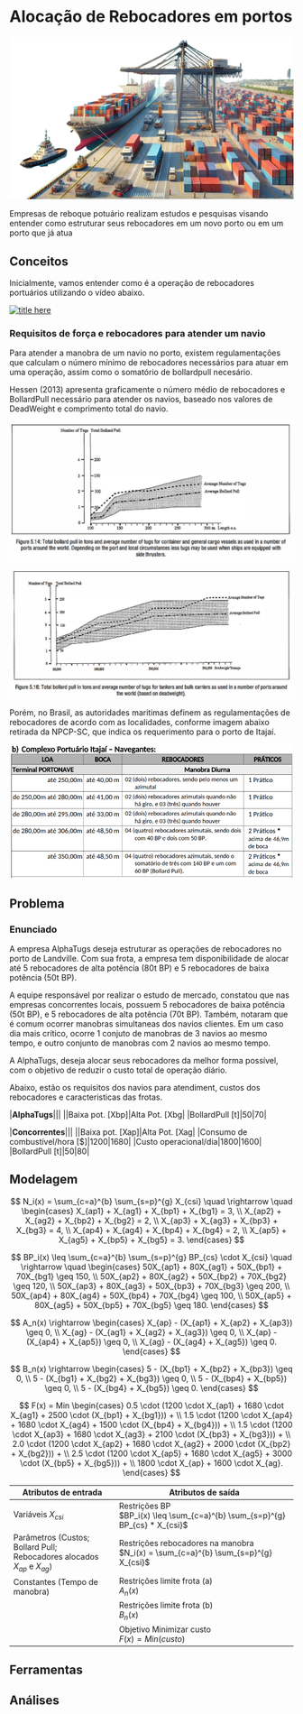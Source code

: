 # Alocação de Rebocadores em portos

![Port](images/Port.png)

Empresas de reboque potuário realizam estudos e pesquisas visando entender como estruturar seus rebocadores em um novo porto ou em um porto que já atua

## Conceitos
Inicialmente, vamos entender como é  a operação de rebocadores portuários utilizando o vídeo abaixo.

[![title here](https://img.youtube.com/vi/9vzHKRu-wAk/0.jpg)](https://www.youtube.com/watch?v=9vzHKRu-wAk)

### Requisitos de força e rebocadores para atender um navio

Para atender a manobra de um navio no porto, existem regulamentações que calculam o número mínimo de rebocadores necessários para atuar em uma operação, assim como o somatório de bollardpull necesário.

Hessen (2013) apresenta graficamente o número médio de rebocadores e BollardPull necessário para atender os navios, baseado nos valores de DeadWeight e comprimento total do navio.

![BollardPull_vs_Length](images/BP_length.png)

![BollardPull_vs_DeadWeight](images/BP_dw.png)

Porém, no Brasil, as autoridades maritimas definem as regulamentações de rebocadores de acordo com as localidades, conforme imagem abaixo retirada da NPCP-SC, que indica os requerimento para o porto de Itajaí.

![NPCPSC](images/NPCPSC.png)


## Problema

### Enunciado

A empresa AlphaTugs deseja estruturar as operações de rebocadores no porto de Landville. Com sua frota, a empresa tem disponibilidade de alocar até 5 rebocadores de alta potência (80t BP) e 5 rebocadores de baixa potência (50t BP).

A equipe responsável por realizar o estudo de mercado, constatou que nas empresas concorrentes locais, possuem 5 rebocadores de baixa potência (50t BP), e 5 rebocadores de alta potência (70t BP). Também, notaram que é comum ocorrer manobras simultaneas dos navios clientes. Em um caso dia mais crítico, ocorre 1 conjuto de manobras de 3 navios ao mesmo tempo, e outro conjunto de manobras com 2 navios ao mesmo tempo.

A AlphaTugs, deseja alocar seus rebocadores da melhor forma possível, com o objetivo de reduzir o custo total de operação diário.

Abaixo, estão os requisitos dos navios para atendiment, custos dos rebocadores e caracteristicas das frotas.

|**AlphaTugs**|||
||Baixa pot. [Xbp]|Alta Pot. [Xbg|
|BollardPull [t]|50|70|

|**Concorrentes**|||
||Baixa pot. [Xap]|Alta Pot. [Xag|
|Consumo de combustível/hora [$]|1200|1680|
|Custo operacional/dia|1800|1600|
|BollardPull [t]|50|80|



## Modelagem

$$
N_i(x) = \sum_{c=a}^{b} \sum_{s=p}^{g} X_{csi} \quad \rightarrow \quad
\begin{cases} 
X_{ap1} + X_{ag1} + X_{bp1} + X_{bg1} = 3, \\
X_{ap2} + X_{ag2} + X_{bp2} + X_{bg2} = 2, \\
X_{ap3} + X_{ag3} + X_{bp3} + X_{bg3} = 4, \\
X_{ap4} + X_{ag4} + X_{bp4} + X_{bg4} = 2, \\
X_{ap5} + X_{ag5} + X_{bp5} + X_{bg5} = 3.
\end{cases}
$$

$$
BP_i(x) \leq \sum_{c=a}^{b} \sum_{s=p}^{g} BP_{cs} \cdot X_{csi} \quad \rightarrow \quad
\begin{cases}
50X_{ap1} + 80X_{ag1} + 50X_{bp1} + 70X_{bg1} \geq 150, \\
50X_{ap2} + 80X_{ag2} + 50X_{bp2} + 70X_{bg2} \geq 120, \\
50X_{ap3} + 80X_{ag3} + 50X_{bp3} + 70X_{bg3} \geq 200, \\
50X_{ap4} + 80X_{ag4} + 50X_{bp4} + 70X_{bg4} \geq 100, \\
50X_{ap5} + 80X_{ag5} + 50X_{bp5} + 70X_{bg5} \geq 180.
\end{cases}
$$

$$
A_n(x) \rightarrow 
\begin{cases}
X_{ap} - (X_{ap1} + X_{ap2} + X_{ap3}) \geq 0, \\
X_{ag} - (X_{ag1} + X_{ag2} + X_{ag3}) \geq 0, \\
X_{ap} - (X_{ap4} + X_{ap5}) \geq 0, \\
X_{ag} - (X_{ag4} + X_{ag5}) \geq 0.
\end{cases}
$$


$$
B_n(x) \rightarrow 
\begin{cases}
5 - (X_{bp1} + X_{bp2} + X_{bp3}) \geq 0, \\
5 - (X_{bg1} + X_{bg2} + X_{bg3}) \geq 0, \\
5 - (X_{bp4} + X_{bp5}) \geq 0, \\
5 - (X_{bg4} + X_{bg5}) \geq 0.
\end{cases}
$$

$$
F(x) = Min 
\begin{cases}
0.5 \cdot (1200 \cdot X_{ap1} + 1680 \cdot X_{ag1} + 2500 \cdot (X_{bp1} + X_{bg1})) + \\
1.5 \cdot (1200 \cdot X_{ap4} + 1680 \cdot X_{ag4} + 1500 \cdot (X_{bp4} + X_{bg4})) + \\
1.5 \cdot (1200 \cdot X_{ap3} + 1680 \cdot X_{ag3} + 2100 \cdot (X_{bp3} + X_{bg3})) + \\
2.0 \cdot (1200 \cdot X_{ap2} + 1680 \cdot X_{ag2} + 2000 \cdot (X_{bp2} + X_{bg2})) + \\
2.5 \cdot (1200 \cdot X_{ap5} + 1680 \cdot X_{ag5} + 3000 \cdot (X_{bp5} + X_{bg5})) + \\ 
1800 \cdot X_{ap} + 1600 \cdot X_{ag}.
\end{cases}
$$

| Atributos de entrada | Atributos de saída |
|---------------------|-------------------|
| Variáveis $X_{csi}$ | Restrições BP<br>$BP_i(x) \leq \sum_{c=a}^{b} \sum_{s=p}^{g} BP_{cs} * X_{csi}$ |
| Parâmetros (Custos; Bollard Pull;<br>Rebocadores alocados $X_{ap}$ e $X_{ag}$) | Restrições rebocadores na manobra<br>$N_i(x) = \sum_{c=a}^{b} \sum_{s=p}^{g} X_{csi}$ |
| Constantes (Tempo de manobra) | Restrições limite frota (a)<br>$A_n(x)$ |
| | Restrições limite frota (b)<br>$B_n(x)$ |
| | Objetivo Minimizar custo<br>$F(x) = Min(custo)$ |


## Ferramentas

## Análises



